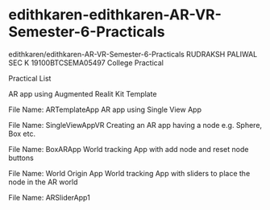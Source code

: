 # edithkaren-edithkaren-AR-VR-Semester-6-Practicals
edithkaren/edithkaren-AR-VR-Semester-6-Practicals
RUDRAKSH PALIWAL SEC K 19100BTCSEMA05497 
College Practical

Practical List

AR app using Augmented Realit Kit Template

File Name: ARTemplateApp
AR app using Single View App

File Name: SingleViewAppVR
Creating an AR app having a node e.g. Sphere, Box etc.

File Name: BoxARApp
World tracking App with add node and reset node buttons

File Name: World Origin App
World tracking App with sliders to place the node in the AR world

File Name: ARSliderApp1

